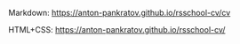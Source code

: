 Markdown: https://anton-pankratov.github.io/rsschool-cv/cv

HTML+CSS: https://anton-pankratov.github.io/rsschool-cv/